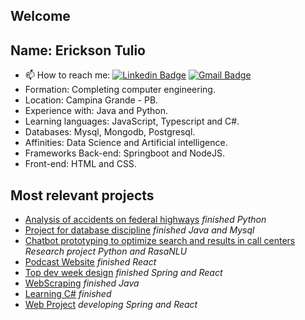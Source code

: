 
## Welcome


## Name: Erickson Tulio
- 📫 How to reach me: 
[![Linkedin Badge](https://img.shields.io/badge/-Erickson%20Tulio-3333cc?style=flat-square&logo=Linkedin&logoColor=white&link=https://www.linkedin.com/in/erickson-eng/)](https://www.linkedin.com/in/erickson-eng/) 
[![Gmail Badge](https://img.shields.io/badge/-erickson.tulio96@gmail.com-3333cc?style=flat-square&logo=Gmail&logoColor=white&link=mailto:erickson.tulio96@gmail.com)](mailto:erickson.tulio96@gmail.com)
- Formation: Completing computer engineering.
- Location: Campina Grande - PB.
- Experience with: Java and Python.
- Learning languages: JavaScript, Typescript and C#.
- Databases: Mysql, Mongodb, Postgresql.
- Affinities: Data Science and Artificial intelligence.
- Frameworks Back-end: Springboot and NodeJS.
- Front-end: HTML and CSS.

## Most relevant projects
- [Analysis of accidents on federal highways](https://github.com/Erickson-Eng/Projeto-Estatistica) *finished Python*
- [Project for database discipline](https://github.com/Erickson-Eng/Banco-de-dados) *finished Java and Mysql*
- [Chatbot prototyping to optimize search and results in call centers](https://github.com/Erickson-Eng/Projeto-de-Pesquisa) *Research project Python and RasaNLU*
- [Podcast Website](https://github.com/Erickson-Eng/NLW-5_Reactjs) *finished React*
- [Top dev week design](https://github.com/Erickson-Eng/fullstackproject) *finished Spring and React*
- [WebScraping](https://github.com/Erickson-Eng/WebScraping) *finished Java*
- [Learning C#](https://github.com/Erickson-Eng/AspNET) *finished*
- [Web Project](https://github.com/Erickson-Eng/Quatty) *developing Spring and React*

